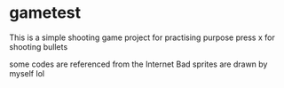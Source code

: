 # gametest

This is a simple shooting game project for practising purpose
press x for shooting bullets

some codes are referenced from the Internet
Bad sprites are drawn by myself lol
